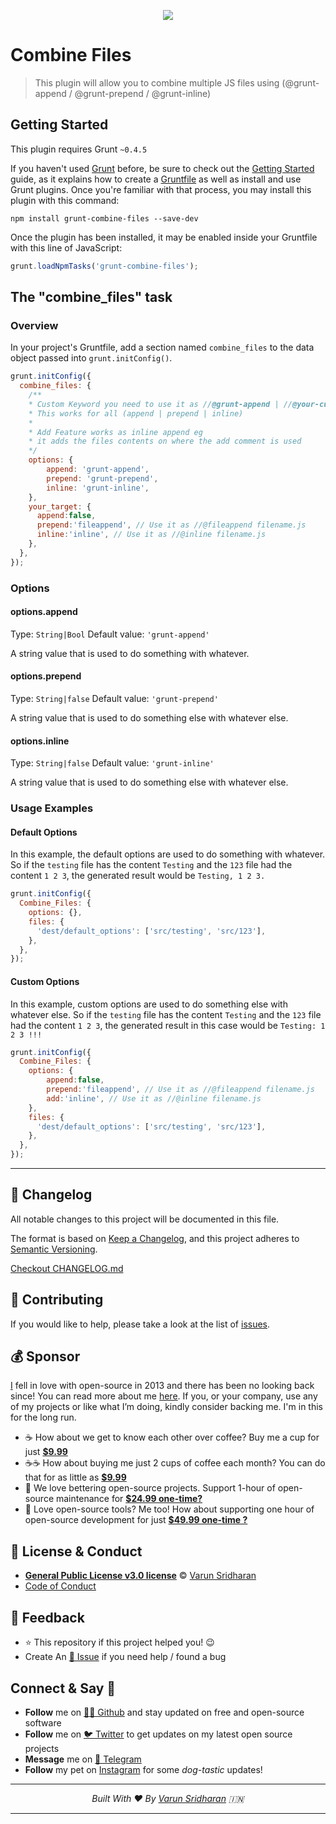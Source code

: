 <p align="center">
    <img src="https://raw.githubusercontent.com/gruntjs/gruntjs.com/master/src/img/grunt-logo-no-wordmark.svg"/>
</p>

# Combine Files

> This plugin will allow you to combine multiple JS files using (@grunt-append / @grunt-prepend / @grunt-inline)

## Getting Started
This plugin requires Grunt `~0.4.5`

If you haven't used [Grunt](http://gruntjs.com/) before, be sure to check out the [Getting Started](http://gruntjs.com/getting-started) guide, as it explains how to create a [Gruntfile](http://gruntjs.com/sample-gruntfile) as well as install and use Grunt plugins. Once you're familiar with that process, you may install this plugin with this command:

```shell
npm install grunt-combine-files --save-dev
```

Once the plugin has been installed, it may be enabled inside your Gruntfile with this line of JavaScript:

```js
grunt.loadNpmTasks('grunt-combine-files');
```

## The "combine_files" task

### Overview
In your project's Gruntfile, add a section named `combine_files` to the data object passed into `grunt.initConfig()`.

```js
grunt.initConfig({
  combine_files: {
  	/**
  	* Custom Keyword you need to use it as //@grunt-append | //@your-custom-keyword or set it to fales to disable this feature
  	* This works for all (append | prepend | inline)
  	* 
  	* Add Feature works as inline append eg
  	* it adds the files contents on where the add comment is used
    */
    options: {
    	append: 'grunt-append', 
        prepend: 'grunt-prepend',
        inline: 'grunt-inline',
    },
    your_target: {
      append:false,
      prepend:'fileappend', // Use it as //@fileappend filename.js
      inline:'inline', // Use it as //@inline filename.js
    },
  },
});
```

### Options

#### options.append
Type: `String|Bool`
Default value: `'grunt-append'`

A string value that is used to do something with whatever.

#### options.prepend
Type: `String|false`
Default value: `'grunt-prepend'`

A string value that is used to do something else with whatever else.

#### options.inline
Type: `String|false`
Default value: `'grunt-inline'`

A string value that is used to do something else with whatever else.

### Usage Examples

#### Default Options
In this example, the default options are used to do something with whatever. So if the `testing` file has the content `Testing` and the `123` file had the content `1 2 3`, the generated result would be `Testing, 1 2 3.`
```js
grunt.initConfig({
  Combine_Files: {
    options: {},
    files: {
      'dest/default_options': ['src/testing', 'src/123'],
    },
  },
});
```

#### Custom Options
In this example, custom options are used to do something else with whatever else. So if the `testing` file has the content `Testing` and the `123` file had the content `1 2 3`, the generated result in this case would be `Testing: 1 2 3 !!!`

```js
grunt.initConfig({
  Combine_Files: {
    options: {
        append:false,
        prepend:'fileappend', // Use it as //@fileappend filename.js
        add:'inline', // Use it as //@inline filename.js
    },
    files: {
      'dest/default_options': ['src/testing', 'src/123'],
    },
  },
});
```

---

## 📝 Changelog
All notable changes to this project will be documented in this file.

The format is based on [Keep a Changelog](https://keepachangelog.com/en/1.0.0/),
and this project adheres to [Semantic Versioning](https://semver.org/spec/v2.0.0.html).

[Checkout CHANGELOG.md](/CHANGELOG.md)

## 🤝 Contributing
If you would like to help, please take a look at the list of [issues](issues/).

## 💰 Sponsor
[I][twitter] fell in love with open-source in 2013 and there has been no looking back since! You can read more about me [here][website].
If you, or your company, use any of my projects or like what I’m doing, kindly consider backing me. I'm in this for the long run.

- ☕ How about we get to know each other over coffee? Buy me a cup for just [**$9.99**][buymeacoffee]
- ☕️☕️ How about buying me just 2 cups of coffee each month? You can do that for as little as [**$9.99**][buymeacoffee]
- 🔰         We love bettering open-source projects. Support 1-hour of open-source maintenance for [**$24.99 one-time?**][paypal]
- 🚀         Love open-source tools? Me too! How about supporting one hour of open-source development for just [**$49.99 one-time ?**][paypal]

## 📜  License & Conduct
- [**General Public License v3.0 license**](LICENSE) © [Varun Sridharan](website)
- [Code of Conduct](code-of-conduct.md)

## 📣 Feedback
- ⭐ This repository if this project helped you! :wink:
- Create An [🔧 Issue](issues/) if you need help / found a bug

## Connect & Say 👋
- **Follow** me on [👨‍💻 Github][github] and stay updated on free and open-source software
- **Follow** me on [🐦 Twitter][twitter] to get updates on my latest open source projects
- **Message** me on [📠 Telegram][telegram]
- **Follow** my pet on [Instagram][sofythelabrador] for some _dog-tastic_ updates!

---

<p align="center">
<i>Built With ♥ By <a href="https://sva.onl/twitter"  target="_blank" rel="noopener noreferrer">Varun Sridharan</a> 🇮🇳 </i>
</p>

---

<!-- Personl Links -->
[paypal]: https://sva.onl/paypal
[buymeacoffee]: https://sva.onl/buymeacoffee
[sofythelabrador]: https://www.instagram.com/sofythelabrador/
[github]: https://sva.onl/github/
[twitter]: https://sva.onl/twitter/
[telegram]: https://sva.onl/telegram/
[email]: https://sva.onl/email
[website]: https://sva.onl/website/